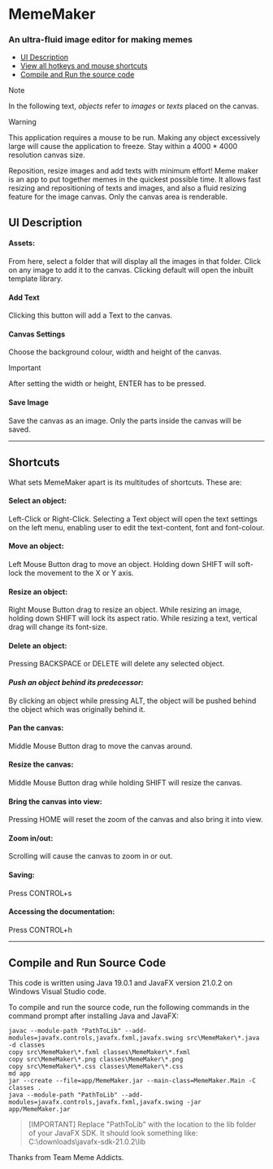 MemeMaker
=========

### An ultra-fluid image editor for making memes

- [UI Description](#UI-Description)
- [View all hotkeys and mouse shortcuts](#shortcuts)
- [Compile and Run the source code](#compile-and-run-source-code)

> [!NOTE]
> In the following text, _objects_ refer to _images_ or _texts_ placed on the canvas.  

> [!WARNING]
> This application requires a mouse to be run.
> Making any object excessively large will cause the application to freeze. Stay within a 4000 \* 4000 resolution canvas size.

Reposition, resize images and add texts with minimum effort! Meme maker is an app to put together memes in the quickest possible time. It allows fast resizing and repositioning of texts and images, and also a fluid resizing feature for the image canvas. Only the canvas area is renderable.
  
## UI Description

#### Assets:

From here, select a folder that will display all the images in that folder. Click on any image to add it to the canvas. Clicking default will open the inbuilt template library.

#### Add Text

Clicking this button will add a Text to the canvas.

#### Canvas Settings

Choose the background colour, width and height of the canvas. 
> [!IMPORTANT]
> After setting the width or height, ENTER has to be pressed.

#### Save Image

Save the canvas as an image. Only the parts inside the canvas will be saved.

* * *

## Shortcuts

What sets MemeMaker apart is its multitudes of shortcuts. These are:

#### Select an object:

Left-Click or Right-Click. Selecting a Text object will open the text settings on the left menu, enabling user to edit the text-content, font and font-colour.

#### Move an object:

Left Mouse Button drag to move an object. Holding down SHIFT will soft-lock the movement to the X or Y axis.

#### Resize an object:

Right Mouse Button drag to resize an object. While resizing an image, holding down SHIFT will lock its aspect ratio. While resizing a text, vertical drag will change its font-size.

#### Delete an object:

Pressing BACKSPACE or DELETE will delete any selected object.

#### _Push an object behind its predecessor:_

By clicking an object while pressing ALT, the object will be pushed behind the object which was originally behind it.

#### Pan the canvas:

Middle Mouse Button drag to move the canvas around.

#### Resize the canvas:

Middle Mouse Button drag while holding SHIFT will resize the canvas.

#### Bring the canvas into view:

Pressing HOME will reset the zoom of the canvas and also bring it into view.

#### Zoom in/out:

Scrolling will cause the canvas to zoom in or out.

#### Saving:

Press CONTROL+s

#### Accessing the documentation:

Press CONTROL+h  

* * *

## Compile and Run Source Code

This code is written using Java 19.0.1 and JavaFX version 21.0.2 on Windows Visual Studio code.

To compile and run the source code, run the following commands in the command prompt after installing Java and JavaFX:
```
javac --module-path "PathToLib" --add-modules=javafx.controls,javafx.fxml,javafx.swing src\MemeMaker\*.java -d classes
copy src\MemeMaker\*.fxml classes\MemeMaker\*.fxml
copy src\MemeMaker\*.png classes\MemeMaker\*.png
copy src\MemeMaker\*.css classes\MemeMaker\*.css
md app
jar --create --file=app/MemeMaker.jar --main-class=MemeMaker.Main -C classes .
java --module-path "PathToLib" --add-modules=javafx.controls,javafx.fxml,javafx.swing -jar app/MemeMaker.jar
```
> [IMPORTANT]
> Replace "PathToLib" with the location to the lib folder of your JavaFX SDK. It should look something like: C:\downloads\javafx-sdk-21.0.2\lib
  
Thanks from Team Meme Addicts.
